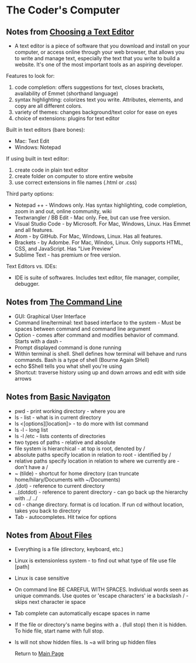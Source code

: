 # The Coder's Computer

## Notes from [Choosing a Text Editor](https://codefellows.github.io/code-102-guide/curriculum/class-02/Choosing-A-Text-Editor--The-Older-Coder.pdf)

- A text editor is a piece of software that you download and install on your computer, or access online through your web browser, that allows you to write and manage text, especially the text that you write to build a website. It's one of the most important tools as an aspiring developer.

Features to look for:

1. code completion: offers suggestions for text, closes brackets, availability of Emmet (shorthand language)
2. syntax highlighting: colorizes text you write. Attributes, elements, and copy are all different colors.
3. variety of themes: changes background/text color for ease on eyes
4. choice of extensions: plugins for text editor

Built in text editors (bare bones):

- Mac: Text Edit
- Windows: Notepad

If using built in text editor:

1. create code in plain text editor
2. create folder on computer to store entire website
3. use correct extensions in file names (.html or .css)

Third party options:

- Notepad ++ - Windows only. Has syntax highlighting, code completion, zoom in and out, online community, wiki
- Textwrangler / BB Edit - Mac only. Fee, but can use free version.
- Visual Studio Code - by Microsoft. For Mac, Windows, Linux. Has Emmet and all features.
- Atom - by GitHub. For Mac, Windows, Linux. Has all features.
- Brackets - by Adombe. For Mac, Windos, Linux. Only supports HTML, CSS, and JavaScript. Has "Live Preview"
- Sublime Text - has premium or free version.

Text Editors vs. IDEs:

- IDE is suite of softwares. Includes text editor, file manager, compiler, debugger.

## Notes from [The Command Line](https://ryanstutorials.net/linuxtutorial/commandline.php)

- GUI: Graphical User Interface
- Command line/terminal: text based interface to the system - Must be spaces between command and command line argument
- Option - comes after command and modifies behavior of command. Starts with a dash -
- Prompt displayed command is done running
- Within terminal is shell. Shell defines how terminal will behave and runs commands. Bash is a type of shell (Bourne Again SHell)
- echo $Shell tells you what shell you're using
- Shortcut: traverse history using up and down arrows and edit with side arrows

## Notes from [Basic Navigaton](https://ryanstutorials.net/linuxtutorial/navigation.php)

- pwd - print working directory - where you are
- ls - list - what is in current directory
- ls <[options][location]> - to do more with list command
- ls -l - long list
- ls -l /etc - lists contents of directories
- two types of paths - relative and absolute
- file system is hierarchical - at top is root, denoted by /
- absolute paths specify location in relation to root - identified by /
- relative paths specify location in relation to where we currently are - don't have a /
- ~ (tilde) - shortcut for home directory (can truncate home/hilary/Documents with ~/Documents)
- .(dot) - reference to current directory
- ..(dotdot) - reference to parent directory - can go back up the hierarchy with ../ ../
- cd - change directory. format is cd location. If run cd without location, takes you back to directory
- Tab - autocompletes. Hit twice for options
  
## Notes from [About Files](https://ryanstutorials.net/linuxtutorial/aboutfiles.php)

- Everything is a file (directory, keyboard, etc.)
- Linux is extensionless system - to find out what type of file use file [path]
- Linux is case sensitive
- On command line BE CAREFUL WITH SPACES. Individual words seen as unique commands. Use quotes or 'escape characters' ie a backslash / - skips next character ie space
- Tab complete can automatically escape spaces in name
- If the file or directory's name begins with a . (full stop) then it is hidden. To hide file, start name with full stop.
- ls will not show hidden files. ls ~a will bring up hidden files
  
  Return to [Main Page](README.md)
  
